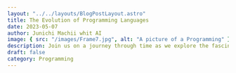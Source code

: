 ```yaml
---
layout: "../../layouts/BlogPostLayout.astro"
title: The Evolution of Programming Languages
date: 2023-05-07
author: Junichi Machii whit AI
image: { src: "/images/Frame7.jpg", alt: "A picture of a Programming" }
description: Join us on a journey through time as we explore the fascinating evolution of programming languages, from their humble beginnings to the cutting-edge languages of today and the potential languages of tomorrow. Discover the key paradigms and trends that have shaped their development, and gain insights into how these languages continue to shape the world of technology and innovation.
draft: false
category: Programming
---
```


